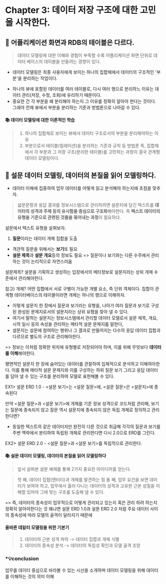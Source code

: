 # Chapter 3: 데이터 저장 구조에 대한 고민을 시작한다.

## 📌 어플리케이션 화면과 RDB의 테이블은 다르다.

> 데이터 모델링에 대한 이해와 경험이 부족할 수록 어플리케이션 화면 단위로 데이터 베이스의 데이블을 만들려는 경향이 있다.

- 데이터 모델링은 최종 사용자에게 보이는 하나의 집합체에서 데이터의 구조적인 '부분'을 분리하는 작업이다.

* 하나의 뷰에 포함된 데이터를 여러 테이블로, 다시 여러 행으로 분리하느 이유는 데이터 관리(저장, 수정, 조회)에 유리하기 때문이다.
* 중요한 건 각 부분을 왜 분리해야 하는지 그 이유를 정확히 알아야 한다는 것이다. 그래야 전체 뷰에서 부분을 분리하는 기준과 방법론으로 나아갈 수 있다.

#### 📚 데이터 모델링에 대한 이론적인 학습

> 1.  하나의 집합체로 보이는 뷰에서 데이터 구조로서의 부분을 분리해야하는 이유
> 2.  부분으로서 테이블(릴레이션)을 분리하는 기준과 규칙 등 방법론
>     즉, 집합체에서 각 부분과 그 저장 구조(분리한 테이블)를 고민하는 과정이 결국 관계형 데이터 모델링이다.

## 📌 설문 데이터 모델링, 데이터의 본질을 읽어 모델링하다.

- 데이터 이해에 집중하여 업무 데이터를 어떻게 읽고 분석해야 하는지에 초점을 맞추자.

> 섧문문항과 응답 결과를 정보시스템으로 관리하려면 설문지에 담긴 텍스트를 **데이터의 성격과 주제 등의 유사함을 중심으로 구조화**해야한다. 즉 **텍스트 데이터의 유형을 기준으로 관련된 것들을 묶어내는 과정**이 필요하댜.

설문에서 텍스트 유형을 살펴보자.

1. **질문**이라는 데이터 개체 집합을 도출

- 객관적 질문을 위해서는 **보기**또 필요
- **설문 제목**과 **설문 개요**등의 정보도 필요 => 질문이나 보기와는 다른 수주에서 관리하는 것이 논리적으로 자연스러움

설문제목? 설문을 기획하고 생성하는 입장에서의 메타정보로 설문지라는 상위 개체 수준에서 관리해야한다.

참고) 개체? 어떤 집합에서 서로 구별이 가능한 개별 요소, 즉 단위 객체이다.
집합이 관계형 데이터베이스의 테이블이라면 개체는 하나의 행으로 이해하자.

- 이렇게 설문지 한 장에서 질문과 보기라는 유형을, 나아가 여러 질문과 보기로 구성된 완성된 문제지로서의 설문지라는 상위 유형을 찾아 낼 수 있다.
- 여기서 말하는 설문지는 정보시스템에서 관리할 데이터 모델로서 설문 제목, 개요, 시작 일시 등의 속성을 관리하는 메타적 설문 문제지를 말한다,
- 설문지는 설문에 참여하는 행위나 그 결과로 만들어지는 다수의 응답 데이터 집합과 다르므로 별도의 구조로 관리해야한다.

=> 정보는 이처럼 정확한 위치에 유형별로 저장되어야 하며, 이를 위해 무엇보다 **데이터를 이해**해야한다.

평면적인 설문지 한 장에 숨어있는 데이터를 관찰하여 입체적으로 분석하고 이해햐아한다. 이를 통해 메타적 설문 문제지와 이를 구성하는 하위 질문 보기 그리고 응답 데이터를 담아 낼 수 있는 구조를 분리하여 모델로 표현해볼 수 있다.

EX1> 설문 ERD 1.0 - <설문 보기>는 <설문 질문>에, <설문 질문>은 <설문지>에 종속된다

만약 <설문 질문>과 <설문 보기>에 개체를 기준 정보 성격으로 코드처럼 관리해, 보기는 질문에 종속되지 않고 질문
역시 설문지에 종속되지 않은 독립 개체로 정의하고 관리한다면?

- 동일한 텍스트의 같은 데이터지만 완전히 다른 것으로 취급해 각각의 질문과 보기를 주변 맥락에서 분리하여 독립된 개체로 관리한다면 다시 2.0으로 ERD를 그린다.

EX2> 설문 ERD 2.0 - <설문 질문>과 <설문 보기>를 독립적으로 관리한다.

#### 📚 설문 데이터 모델링, 데이터의 본질을 읽어 모델링하다

> 앞서 살펴본 설문 예제를 통해 2가지 중요한 아이디어를 얻는다.

> 첫 째, 데이터 집합(엔터티)과 개체를 발견하는 힘
> 둘 째, 업무 요건을 보면 데이터가 보여야 하고, 업무에서 흘러 다니는 데이터의 성격과 고유한 근본 성질을 이해할 있어야 그에 맞는 구조를 도출해 낼 수 있다.

=> 즉, 데이터의 종속성이 업무적으로 어떻게 관리되고 있는지 혹은 관리 하려 하는지 정확히 알아야한다는 것
왜냐면 설문 ERD 1.0과 설문 ERD 2.0 처럼 주요 데이터 사이의 종속성에 따라 모델의 골격이 달라지기 때문에

#### 올바른 데잍터 모델링을 위한 기본기

> 1.  데이터의 근본 성격 파악 -> 데이터 집합과 개체 식별
> 2.  데이터의 종속성 분석 -> 데이터의 독립성 확인과 모델 골격 조망

### \*💡conclusion

업무를 데이터 중심으로 바라볼 수 있는 시선을 소개하며 데이터 모델링을 위해 데이터를 이해하는 것의 의미 이해
